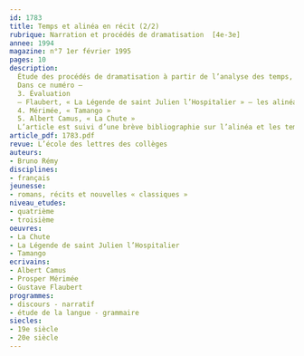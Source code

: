```yaml
---
id: 1783
title: Temps et alinéa en récit (2/2)
rubrique: Narration et procédés de dramatisation  [4e-3e]
annee: 1994
magazine: n°7 1er février 1995
pages: 10
description: 
  Étude des procédés de dramatisation à partir de l’analyse des temps, de l’alternance des premier plan et arrière-plan narratifs et des alinéas dans six textes…
  Dans ce numéro – 
  3. Évaluation
  – Flaubert, « La Légende de saint Julien l’Hospitalier » – les alinéas ; les temps
  4. Mérimée, « Tamango »
  5. Albert Camus, « La Chute »
  L’article est suivi d’une brève bibliographie sur l’alinéa et les temps, ainsi que des textes de Flaubert, Mérimée et Camus.
article_pdf: 1783.pdf
revue: L’école des lettres des collèges
auteurs:
- Bruno Rémy
disciplines:
- français
jeunesse:
- romans, récits et nouvelles « classiques »
niveau_etudes:
- quatrième
- troisième
oeuvres:
- La Chute
- La Légende de saint Julien l’Hospitalier
- Tamango
ecrivains:
- Albert Camus
- Prosper Mérimée
- Gustave Flaubert
programmes:
- discours - narratif
- étude de la langue - grammaire
siecles:
- 19e siècle
- 20e siècle
---
```

